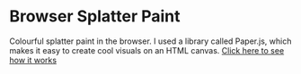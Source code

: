 # Browser Splatter Paint
Colourful splatter paint in the browser. I used a library called Paper.js, which makes it easy to create cool visuals on an HTML canvas.
[Click here to see how it works](https://browsersplatterpaints.firebaseapp.com)
